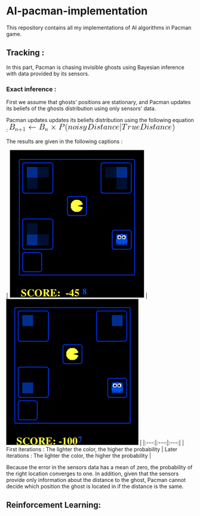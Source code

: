 # AI-pacman-implementation
This repository contains all my implementations of AI algorithms in Pacman game.

## Tracking :
In this part, Pacman is chasing invisible ghosts using Bayesian inference with data provided by its sensors.
### Exact inference :
First we assume that ghosts' positions are stationary, and Pacman updates its beliefs of the ghosts distribution using only sensors' data.

Pacman updates updates its beliefs distribution using the following equation :
![ExactInfereq](/img/tracking/exactinferenceupdate.png)


The results are given in the following captions :

| ![Firstiter](/img/tracking/1.png) | ![Lateriter](/img/tracking/2.png) |
|:---:|:---:|:---:|
| First iterations : The lighter the color, the higher the probability | Later iterations : The lighter the color, the higher the probability |

Because the error in the sensors data has a mean of zero, the probability of the right location converges to one.
In addition, given that the sensors provide only information about the distance to the ghost, Pacman cannot decide which position the ghost is located in if the distance is the same.






## Reinforcement Learning:
